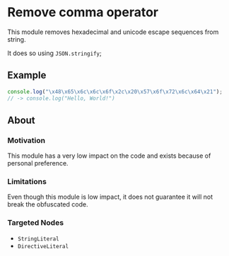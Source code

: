 # Remove comma operator

This module removes hexadecimal and unicode escape sequences from string.

It does so using `JSON.stringify`;

## Example

```js
console.log("\x48\x65\x6c\x6c\x6f\x2c\x20\x57\x6f\x72\x6c\x64\x21");
// -> console.log("Hello, World!")
```

## About

### Motivation

This module has a very low impact on the code and exists because of personal preference.

### Limitations

Even though this module is low impact, it does not guarantee it will not break the obfuscated code.

### Targeted Nodes

- `StringLiteral`
- `DirectiveLiteral`
